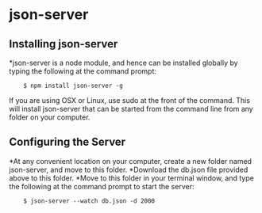 # json-server

## Installing json-server

*json-server is a node module, and hence can be installed globally by typing the following at the command prompt:

        $ npm install json-server -g

If you are using OSX or Linux, use sudo at the front of the command. This will install json-server that can be started from the command line from any folder on your computer.

## Configuring the Server

*At any convenient location on your computer, create a new folder named json-server, and move to this folder.
*Download the db.json file provided above to this folder.
*Move to this folder in your terminal window, and type the following at the command prompt to start the server:

        $ json-server --watch db.json -d 2000